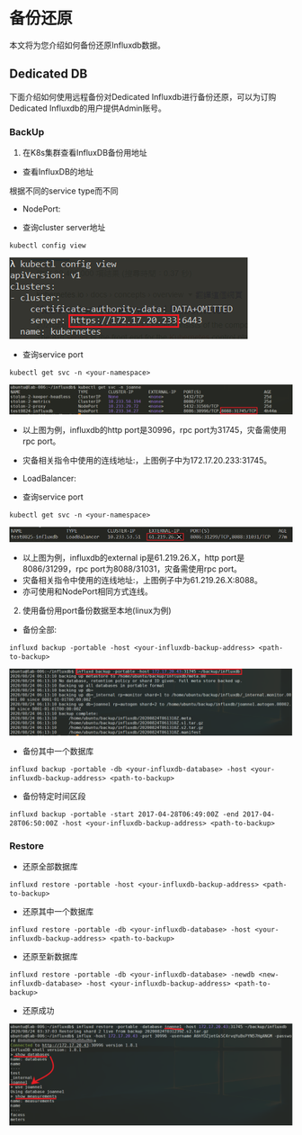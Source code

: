 # 备份还原

本文将为您介绍如何备份还原Influxdb数据。

## Dedicated DB
下面介绍如何使用远程备份对Dedicated Influxdb进行备份还原，可以为订购Dedicated Influxdb的用户提供Admin账号。

### BackUp

1. 在K8s集群查看InfluxDB备份用地址

- 查看InfluxDB的地址

根据不同的service type而不同

- NodePort:

- 查询cluster server地址
```
kubectl config view
```

![image-get-server](./images/influxdb_backup_server.PNG)

- 查询service port

```
kubectl get svc -n <your-namespace>
```

![image-get-port](./images/influxdb_backup_port.PNG)

- 以上图为例，influxdb的http port是30996，rpc port为31745，灾备需使用rpc port。
- 灾备相关指令中使用的连线地址<cluster-server>:<rpc-port>，上图例子中为172.17.20.233:31745。

- LoadBalancer:

- 查询service port

```
kubectl get svc -n <your-namespace>
```

![image-get-ip](./images/influxdb_backup_ip.PNG)

- 以上图为例，influxdb的external ip是61.219.26.X，http port是8086/31299，rpc port为8088/31031，灾备需使用rpc port。
- 灾备相关指令中使用的连线地址<external-ip>:<rpc-port>，上图例子中为61.219.26.X:8088。
- 亦可使用和NodePort相同方式连线。


2. 使用备份用port备份数据至本地(linux为例)

- 备份全部:
```
influxd backup -portable -host <your-influxdb-backup-address> <path-to-backup>
```
![image-backup](./images/influxdb_backup_1.png)

- 备份其中一个数据库
```
influxd backup -portable -db <your-influxdb-database> -host <your-influxdb-backup-address> <path-to-backup>
```

- 备份特定时间区段
```
influxd backup -portable -start 2017-04-28T06:49:00Z -end 2017-04-28T06:50:00Z -host <your-influxdb-backup-address> <path-to-backup>
```

### Restore

- 还原全部数据库

```
influxd restore -portable -host <your-influxdb-backup-address> <path-to-backup>
```

- 还原其中一个数据库

```
influxd restore -portable -db <your-influxdb-database> -host <your-influxdb-backup-address> <path-to-backup>
```

- 还原至新数据库

```
influxd restore -portable -db <your-influxdb-database> -newdb <new-influxdb-database> -host <your-influxdb-backup-address> <path-to-backup>
```

- 还原成功

![image-backup-restore](./images/influxdb_backup_restore.PNG)

